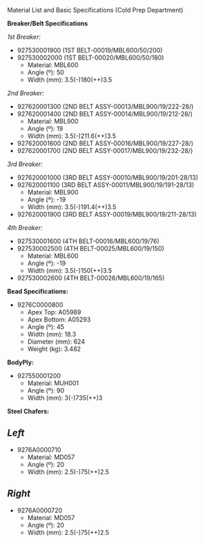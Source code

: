 Material List and Basic Specifications (Cold Prep Department)


**Breaker/Belt Specifications**

*1st Breaker:*
- 927530001900 (1ST BELT-00019/MBL600/50/200)
- 927530002000 (1ST BELT-00020/MBL600/50/180)
  - Material: MBL600
  - Angle (º): 50
  - Width (mm): 3.5(-)180(++)3.5

*2nd Breaker:*
- 927620001300 (2ND BELT ASSY-00013/MBL900/19/222-28/)
- 927620001400 (2ND BELT ASSY-00014/MBL900/19/212-28/)
  - Material: MBL900
  - Angle (º): 19
  - Width (mm): 3.5(-)211.6(++)3.5
- 927620001600 (2ND BELT ASSY-00016/MBL900/19/227-28/)
- 927620001700 (2ND BELT ASSY-00017/MBL900/19/232-28/)

*3rd Breaker:*
- 927620001000 (3RD BELT ASSY-00010/MBL900/19/201-28/13)
- 927620001100 (3RD BELT ASSY-00011/MBL900/19/191-28/13)
  - Material: MBL900
  - Angle (º): -19
  - Width (mm): 3.5(-)191.4(++)3.5
- 927620001900 (3RD BELT ASSY-00019/MBL900/19/211-28/13)

*4th Breaker:*
- 927530001600 (4TH BELT-00016/MBL600/19/76)
- 927530002500 (4TH BELT-00025/MBL600/19/150)
  - Material: MBL600
  - Angle (º): -19
  - Width (mm): 3.5(-)150(++)3.5
- 927530002600 (4TH BELT-00026/MBL600/19/165)


**Bead Specifications:**

- 9276C0000800
  - Apex Top: A05989
  - Apex Bottom: A05293
  - Angle (º): 45
  - Width (mm): 18.3
  - Diameter (mm): 624
  - Weight (kg): 3.482



**BodyPly:**

- 927550001200
  - Material: MUH001
  - Angle (º): 90
  - Width (mm): 3(-)735(++)3
 

**Steel Chafers:**

*Left*
- 
- 9276A0000710
  - Material: MD057
  - Angle (º): 20
  - Width (mm): 2.5(-)75(++)2.5

*Right*
- 
- 9276A0000720
  - Material: MD057
  - Angle (º): 20
  - Width (mm): 2.5(-)75(++)2.5
